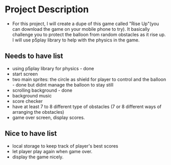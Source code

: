 # Project Description
- For this project, I will create a dupe of this game called "Rise Up"(you can download the game on your mobile phone to try). It basically challenge you to protect the balloon from random obstacles as it rise up. I will use p5play library to help with the physics in the game.


## Needs to have list
- using p5play library for physics - done
- start screen
- two main sprites: the circle as shield for player to control and the balloon - done but didnt manage the balloon to stay still
- scrolling background - done
- background music
- score checker
- have at least 7 to 8 different type of obstacles (7 or 8 different ways of arranging the obstacles)
- game over screen, display scores.


## Nice to have list
- local storage to keep track of player's best scores
- let player play again when game over.
- display the game nicely.
